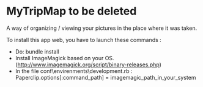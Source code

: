 # MyTripMap to be deleted
A way of organizing / viewing your pictures in the place where it was taken.

To install this app web, you have to launch these commands :
- Do: bundle install
- Install ImageMagick based on your OS. (http://www.imagemagick.org/script/binary-releases.php)
- In the file conf\envirenments\development.rb : 
Paperclip.options[:command_path] = imagemagic_path_in_your_system

